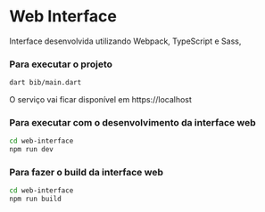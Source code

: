 # Web Interface

Interface desenvolvida utilizando Webpack, TypeScript e Sass, 

### Para executar o projeto
```sh
dart bib/main.dart
```

O serviço vai ficar disponível em https://localhost

### Para executar com o desenvolvimento da interface web
```sh
cd web-interface
npm run dev
```

### Para fazer o build da interface web
```sh
cd web-interface
npm run build
```